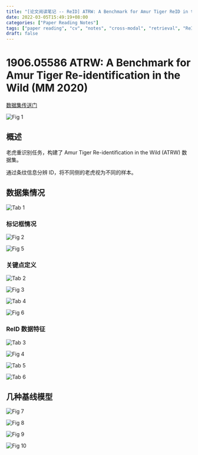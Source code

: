 ```yaml
---
title: "[论文阅读笔记 -- ReID] ATRW: A Benchmark for Amur Tiger ReID in the Wild (MM 2020)"
date: 2022-03-05T15:49:19+08:00
categories: ["Paper Reading Notes"]
tags: ["paper reading", "cv", "notes", "cross-modal", "retrieval", "ReID", "tiger"]
draft: false
---
```


# 1906.05586 ATRW: A Benchmark for Amur Tiger Re-identification in the Wild (MM 2020)

[数据集传送门](https://cvwc2019.github.io/challenge.html)

![Fig 1](/images/2022/PRN201/1.png)

## 概述

老虎重识别任务，构建了 Amur Tiger Re-identification in the Wild (ATRW) 数据集。  

通过条纹信息分辨 ID，将不同侧的老虎视为不同的样本。  

## 数据集情况

![Tab 1](/images/2022/PRN201/T1.png)

### 标记框情况

![Fig 2](/images/2022/PRN201/2.png)

![Fig 5](/images/2022/PRN201/5.png)

### 关键点定义

![Tab 2](/images/2022/PRN201/T2.png)

![Fig 3](/images/2022/PRN201/3.png)

![Tab 4](/images/2022/PRN201/T4.png)

![Fig 6](/images/2022/PRN201/6.png)

### ReID 数据特征

![Tab 3](/images/2022/PRN201/T3.png)

![Fig 4](/images/2022/PRN201/4.png)

![Tab 5](/images/2022/PRN201/T5.png)

![Tab 6](/images/2022/PRN201/T6.png)

## 几种基线模型

![Fig 7](/images/2022/PRN201/7.png)

![Fig 8](/images/2022/PRN201/8.png)

![Fig 9](/images/2022/PRN201/9.png)

![Fig 10](/images/2022/PRN201/10.png)
